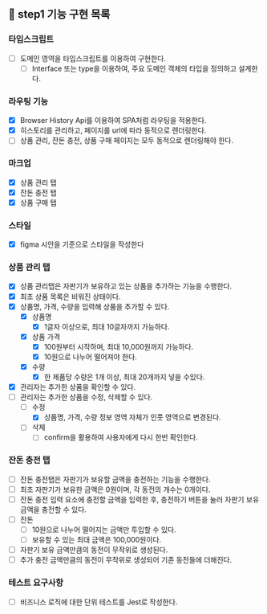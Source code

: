## 🎯 step1 기능 구현 목록

### 타입스크립트

- [ ] 도메인 영역을 타입스크립트를 이용하여 구현한다.
  - [ ] Interface 또는 type을 이용하여, 주요 도메인 객체의 타입을 정의하고 설계한다.

### 라우팅 기능

- [x] Browser History Api를 이용하여 SPA처럼 라우팅을 적용한다.
- [x] 히스토리를 관리하고, 페이지를 url에 따라 동적으로 렌더링한다.
- [ ] 상품 관리, 잔돈 충전, 상품 구매 페이지는 모두 동적으로 렌더링해야 한다.

### 마크업

- [x] 상품 관리 탭
- [x] 잔돈 충전 탭
- [x] 상품 구매 탭

### 스타일

- [x] figma 시안을 기준으로 스타일을 작성한다

### 상품 관리 탭

- [x] 상품 관리탭은 자판기가 보유하고 있는 상품을 추가하는 기능을 수행한다.
- [x] 최초 상품 목록은 비워진 상태이다.
- [x] 상품명, 가격, 수량을 입력해 상품을 추가할 수 있다.
  - [x] 상품명
    - [x] 1글자 이상으로, 최대 10글자까지 가능하다.
  - [x] 상품 가격
    - [x] 100원부터 시작하며, 최대 10,000원까지 가능하다.
    - [x] 10원으로 나누어 떨어져야 한다.
  - [x] 수량
    - [x] 한 제품당 수량은 1개 이상, 최대 20개까지 넣을 수있다.
- [x] 관리자는 추가한 상품을 확인할 수 있다.
- [ ] 관리자는 추가한 상품을 수정, 삭제할 수 있다.
  - [ ] 수정
    - [x] 상품명, 가격, 수량 정보 영역 자체가 인풋 영역으로 변경된다.
  - [ ] 삭제
    - [ ] confirm을 활용하여 사용자에게 다시 한번 확인한다.

### 잔돈 충전 탭

- [ ] 잔돈 충전탭은 자판기가 보유할 금액을 충전하는 기능을 수행한다.
- [ ] 최초 자판기가 보유한 금액은 0원이며, 각 동전의 개수는 0개이다.
- [ ] 잔돈 충전 입력 요소에 충전할 금액을 입력한 후, 충전하기 버튼을 눌러 자판기 보유 금액을 충전할 수 있다.
- [ ] 잔돈
  - [ ] 10원으로 나누어 떨어지는 금액만 투입할 수 있다.
  - [ ] 보유할 수 있는 최대 금액은 100,000원이다.
- [ ] 자판기 보유 금액만큼의 동전이 무작위로 생성된다.
- [ ] 추가 충전 금액만큼의 동전이 무작위로 생성되어 기존 동전들에 더해진다.

### 테스트 요구사항

- [ ] 비즈니스 로직에 대한 단위 테스트를 Jest로 작성한다.
